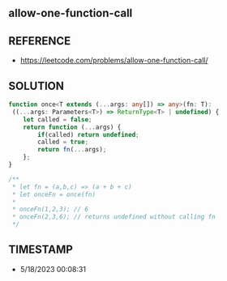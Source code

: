 ## allow-one-function-call

## REFERENCE

- https://leetcode.com/problems/allow-one-function-call/

## SOLUTION

``` Typescript
function once<T extends (...args: any[]) => any>(fn: T): 
 ((...args: Parameters<T>) => ReturnType<T> | undefined) {
    let called = false;
    return function (...args) {
        if(called) return undefined;
        called = true;
        return fn(...args);
    };
}

/**
 * let fn = (a,b,c) => (a + b + c)
 * let onceFn = once(fn)
 *
 * onceFn(1,2,3); // 6
 * onceFn(2,3,6); // returns undefined without calling fn
 */
```

## TIMESTAMP

- 5/18/2023 00:08:31
